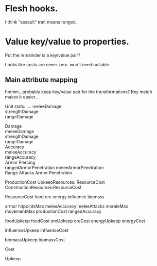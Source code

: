 # Flesh hooks.

I think "assault" trait means ranged.



# Value key/value to properties.

Put the remainder is a key/value pair?


Looks like costs are never zero.  won't need nullable.


## Main attribute mapping

hmmm...probably keep key/value pair for the transformations?  Key match makes it easier...


Unit stats: 
    ....
	meleeDamage  
	strengthDamage   
	rangeDamage  


Damage  
	meleeDamage  
	strengthDamage  
	rangeDamage  
Accuracy  
    meleeAccuracy  
    rangeAccuracy  
Armor Piercing    
    rangedArmorPenetration
    meleeArmorPenetration    
Range
Attacks
Armor Penetration

ProductionCost 
UpkeepResources: ResourceCost
ConstructionResourses:ResourceCost

ResourceCost
	food
	ore
	energy
	influence
	biomass



armor
hitpointsMax
meleeAccuracy 
meleeAttacks
moraleMax
movementMax
productionCost
rangedAccuracy

foodUpkeep
foodCost
oreUpkeep
oreCost
energyUpkeep
energyCost

influenceUpkeep
influenceCost

biomassUpkeep
biomassCost


Cost
    
Upkeep
